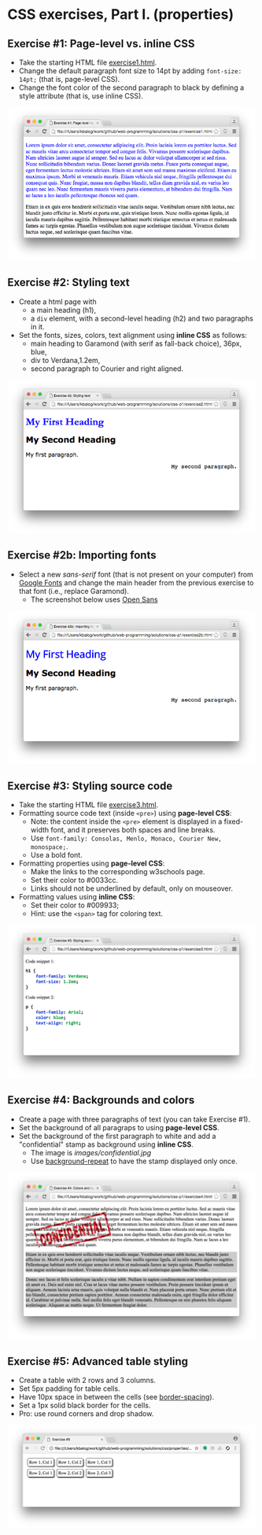 # CSS exercises, Part I. (properties)

## Exercise #1: Page-level vs. inline CSS

  - Take the starting HTML file [exercise1.html](exercise1.html).
  - Change the default paragraph font size to 14pt by adding `font-size: 14pt;` (that is, page-level CSS).
  - Change the font color of the second paragraph to black by defining a style attribute (that is, use inline CSS).

![Exercise1](images/exercise1.png)


## Exercise #2: Styling text

  - Create a html page with
    * a main heading (h1),
    * a `div` element, with a second-level heading (h2) and two paragraphs in it.
  - Set the fonts, sizes, colors, text alignment using **inline CSS** as follows:
    * main heading to Garamond (with serif as fall-back choice), 36px, blue,
    * div to Verdana,1.2em,
    * second paragraph to Courier and right aligned.

![Exercise2](images/exercise2.png)


## Exercise #2b: Importing fonts

  - Select a new *sans-serif* font (that is not present on your computer) from [Google Fonts](https://www.google.com/fonts) and change the main header from the previous exercise to that font (i.e., replace Garamond).
    * The screenshot below uses [Open Sans](https://www.google.com/fonts#QuickUsePlace:quickUse)


![Exercise2b](images/exercise2b.png)


## Exercise #3: Styling source code

  - Take the starting HTML file [exercise3.html](exercise3.html).
  - Formatting source code text (inside `<pre>`) using **page-level CSS**:
    * Note: the content inside the `<pre>` element is displayed in a fixed-width font, and it preserves both spaces and line breaks.
    * Use `font-family: Consolas, Menlo, Monaco, Courier New, monospace;`.
    * Use a bold font.     
  - Formatting properties using **page-level CSS**:
    * Make the links to the corresponding w3schools page.
    * Set their color to #0033cc.
    * Links should not be underlined by default, only on mouseover.
  - Formatting values using **inline CSS**:
    * Set their color to #009933;
    * Hint: use the `<span>` tag for coloring text.

![Exercise3](images/exercise3.png)


## Exercise #4: Backgrounds and colors

  - Create a page with three paragraphs of text (you can take Exercise #1).
  - Set the background of all paragraps to using **page-level CSS**.
  - Set the background of the first paragraph to white and add a "confidential" stamp as background using **inline CSS**.
    * The image is _images/confidential.jpg_
    * Use [background-repeat](http://www.w3schools.com/cssref/pr_background-repeat.asp) to have the stamp displayed only once.

![Exercise4](images/exercise4.png)


## Exercise #5: Advanced table styling

  * Create a table with 2 rows and 3 columns.
  * Set 5px padding for table cells.
  * Have 10px space in between the cells (see [border-spacing](http://www.w3schools.com/cssref/pr_border-spacing.asp)).
  * Set a 1px solid black border for the cells.
  * Pro: use round corners and drop shadow.

![Exercise5](images/exercise5.png)
